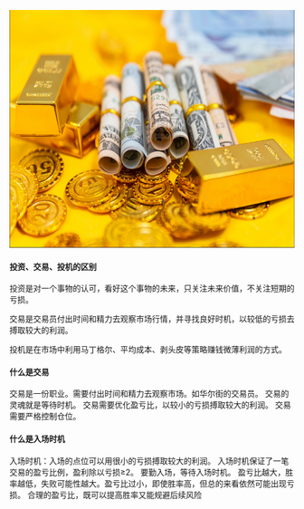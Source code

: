 <img src="images/gold.PNG" style="height:420px;width:100%;"></img>
<h4>投资、交易、投机的区别</h4>
投资是对一个事物的认可，看好这个事物的未来，只关注未来价值，不关注短期的亏损。  

交易是交易员付出时间和精力去观察市场行情，并寻找良好时机，以较低的亏损去搏取较大的利润。  

投机是在市场中利用马丁格尔、平均成本、剥头皮等策略赚钱微薄利润的方式。


<h4>什么是交易</h4>
交易是一份职业。需要付出时间和精力去观察市场。如华尔街的交易员。
交易的灵魂就是等待时机。
交易需要优化盈亏比，以较小的亏损搏取较大的利润。
交易需要严格控制仓位。

<h4>什么是入场时机</h4>
入场时机：入场的点位可以用很小的亏损搏取较大的利润。
入场时机保证了一笔交易的盈亏比例，盈利除以亏损≥2。
要勤入场，等待入场时机。
盈亏比越大，胜率越低，失败可能性越大。盈亏比过小，即使胜率高，但总的来看依然可能出现亏损。
合理的盈亏比，既可以提高胜率又能规避后续风险
